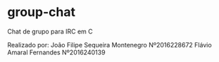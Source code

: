 # group-chat
Chat de grupo para IRC em C

Realizado por:
João Filipe Sequeira Montenegro Nº2016228672
Flávio Amaral Fernandes Nº2016240139
